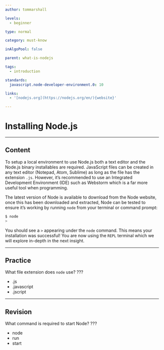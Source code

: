 ```yaml
---
author: tommarshall

levels:
  - beginner

type: normal

category: must-know

inAlgoPool: false

parent: what-is-nodejs

tags:
  - introduction

standards:
  javascript.node-developer-environment.0: 10

links:
  - '[nodejs.org](https://nodejs.org/en/){website}'

---
```

# Installing Node.js

---
## Content

To setup a local environment to use Node.js both a text editor and the Node.js binary installables are required. JavaScript files can be created in any text editor (Notepad, Atom, Sublime) as long as the file has the extension `.js`. However, it’s recommended to use an Integrated Development Environment (IDE) such as Webstorm which is a far more useful tool when programming.

The latest version of Node is available to download from the Node website, once this has been downloaded and extracted, Node can be tested to ensure it’s working by running `node` from your terminal or command prompt:
```bash
$ node
>
```
You should see a `>` appearing under the `node` command. This means your installation was successful! You are now using the `REPL` terminal which we will explore in-depth in the next insight.

---
## Practice

What file extension does `node` use?
???

* .js
* .javascript
* .jscript

---
## Revision

What command is required to start Node?
???

* node
* run
* start


